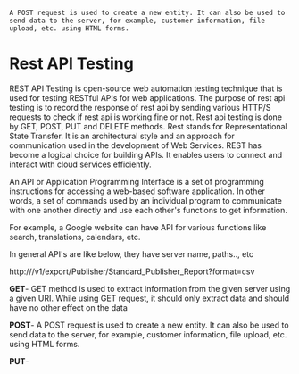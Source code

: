     A POST request is used to create a new entity. It can also be used to send data to the server, for example, customer information, file upload, etc. using HTML forms.


# Rest API Testing

REST API Testing is open-source web automation testing technique that is used for testing RESTful APIs for web applications. The purpose of rest api testing is to record the response of rest api by sending various HTTP/S requests to check if rest api is working fine or not. Rest api testing is done by GET, POST, PUT and DELETE methods. 
Rest stands for Representational State Transfer. It is an architectural style and an approach for communication used in the development of Web Services. REST has become a logical choice for building APIs. It enables users to connect and interact with cloud services efficiently.

An API or Application Programming Interface is a set of programming instructions for accessing a web-based software application.
In other words, a set of commands used by an individual program to communicate with one another directly and use each other's functions to get information.

For example, a Google website can have API for various functions like search, translations, calendars, etc.

In general API's are like below, they have server name, paths.., etc

http://<server name>/v1/export/Publisher/Standard_Publisher_Report?format=csv
  
**GET**- GET method is used to extract information from the given server using a given URI. While using GET request, it should only              extract data and should have no other effect on the data
  
**POST**-  A POST request is used to create a new entity. It can also be used to send data to the server, for example, customer                    information, file upload, etc. using HTML forms.

**PUT**-
